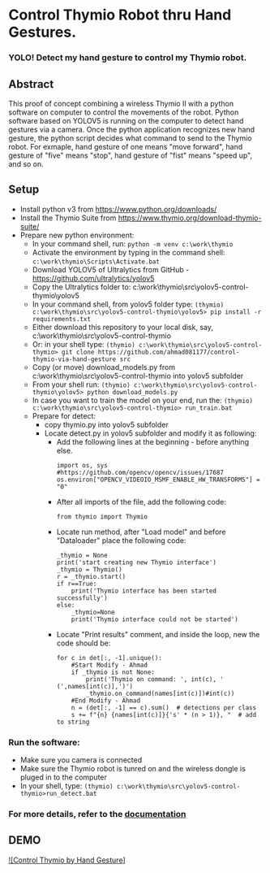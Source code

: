 # Control Thymio Robot thru Hand Gestures. 
### YOLO! Detect my hand gesture to control my Thymio robot.

## Abstract
This proof of concept combining a wireless Thymio II with a python software on computer to control the movements of the robot. Python software based on YOLOV5 is running on the computer to detect hand gestures via a camera. Once the python application recognizes new hand gesture, the python script decides what command to send to the Thymio robot. For exmaple, hand gesture of one means "move forward", hand gesture of "five" means "stop", hand gesture of "fist" means "speed up", and so on.

## Setup
* Install python v3 from https://www.python.org/downloads/
* Install the Thymio Suite from https://www.thymio.org/download-thymio-suite/
* Prepare new python environment:
  * In your command shell, run: ```python -m venv c:\work\thymio```
  * Activate the environment by typing in the command shell: ```c:\work\thymio\Scripts\Activate.bat```
  * Download YOLOV5 of Ultralytics from GitHub - https://github.com/ultralytics/yolov5
  * Copy the Ultralytics folder to: c:\work\thymio\src\yolov5-control-thymio\yolov5
  * In your command shell, from yolov5 folder type: ```(thymio) c:\work\thymio\src\yolov5-control-thymio\yolov5> pip install -r requirements.txt```
  * Either download this repository to your local disk, say, c:\work\thymio\src\yolov5-control-thymio
  * Or: in your shell type: ```(thymio) c:\work\thymio\src\yolov5-control-thymio> git clone https://github.com/ahmad081177/control-thymio-via-hand-gesture src```
  * Copy (or move) download_models.py from c:\work\thymio\src\yolov5-control-thymio into yolov5 subfolder
  * From your shell run: ```(thymio) c:\work\thymio\src\yolov5-control-thymio\yolov5> python download_models.py```
  * In case you want to train the model on your end, run the: ```(thymio) c:\work\thymio\src\yolov5-control-thymio> run_train.bat```
  * Prepare for detect:
    * copy thymio.py into yolov5 subfolder
    * Locate detect.py in yolov5 subfolder and modify it as following:
      * Add the following lines at the beginning - before anything else.
        ```
        import os, sys
        #https://github.com/opencv/opencv/issues/17687
        os.environ["OPENCV_VIDEOIO_MSMF_ENABLE_HW_TRANSFORMS"] = "0"
        ```
      * After all imports of the file, add the following code:
        ```
        from thymio import Thymio
        ```
      * Locate run method, after "Load model" and before "Dataloader" place the following code:
        ```
        _thymio = None
        print('start creating new Thymio interface')
        _thymio = Thymio()
        r = _thymio.start()
        if r==True:
            print('Thymio interface has been started successfully')
        else:
            _thymio=None
            print('Thymio interface could not be started')

        ```
      * Locate "Print results" comment, and inside the loop, new the code should be:
        ```
        for c in det[:, -1].unique():
            #Start Modify - Ahmad
            if _thymio is not None: 
                print('Thymio on command: ', int(c), ' (',names[int(c)],')')
                _thymio.on_command(names[int(c)])#int(c))
            #End Modify - Ahmad
            n = (det[:, -1] == c).sum()  # detections per class
            s += f"{n} {names[int(c)]}{'s' * (n > 1)}, "  # add to string

        ```

### Run the software:
  * Make sure you camera is connected
  * Make sure the Thymio robot is tunred on and the wireless dongle is pluged in to the computer
  * In your shell, type: ```(thymio) c:\work\thymio\src\yolov5-control-thymio>run_detect.bat```
  
### For more details, refer to the [documentation](Control%20Thymio%20Robot%20via%20Hand%20Gestures.docx)

## DEMO
[![Control Thymio by Hand Gesture]](https://youtube.com/shorts/no3g03PY0nw "Control Thymio by Hand Gesture")
